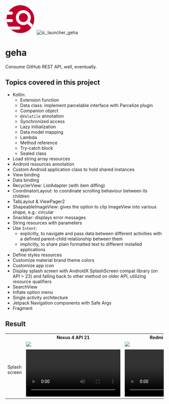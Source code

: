 ![ic_launcher_geha](app/src/main/res/mipmap-xhdpi/ic_launcher_geha_round.png?raw=true) ![ic_launcher_geha](https://user-images.githubusercontent.com/29587914/182734052-23e204a1-4a95-4911-81df-270af408f08c.png)

# geha

Consume GitHub REST API, well, eventually.

## Topics covered in this project

- Kotlin:
    - Extension function
    - Data class: implement parcelable interface with Parcelize plugin
    - Companion object
    - `@Volatile` annotation
    - Synchronized access
    - Lazy initialization
    - Data model mapping
    - Lambda
    - Method reference
    - Try-catch block
    - Sealed class
- Load string array resources
- Android resources annotation
- Custom Android application class to hold shared instances
- View binding
- Data binding
- RecyclerView: ListAdapter (with item diffing)
- CoordinatorLayout: to coordinate scrolling behaviour between its children
- TabLayout & ViewPager2
- ShapeableImageView: gives the option to clip ImageView into various shape, e.g.: circular
- Snackbar: displays error messages
- String resources with parameters
- Use `Intent`:
    - explicitly, to navigate and pass data between different activities with a defined parent-child
      relationship between them
    - implicitly, to share plain formatted text to different installed applications
- Define styles resources
- Customize material brand theme colors
- Customize app icon
- Display splash screen with AndroidX SplashScreen compat library (on API > 23) and falling back to
  other method on older API, utilizing resource qualifiers
- SearchView
- Inflate option menu
- Single activity architecture
- Jetpack Navigation components with Safe Args
- Fragment

## Result

<table>
  <tr>
    <th></th>
    <th>Nexus 4 API 21</th>
    <th>Redmi Note 4 API 24</th>
  </tr>
  <tr>
   <td rowspan="2">Splash screen</td>
    <td>
      <img src="https://user-images.githubusercontent.com/29587914/182738849-34049d9d-6d4b-430b-a366-715ba9167bac.png" />
    </td>
    <td>
      <img src="https://user-images.githubusercontent.com/29587914/182735902-48c0ab09-b689-4bed-a181-2ea71b8368c6.jpg" />
    </td>
  </tr>
 <tr>
    <td>
      <video src="https://user-images.githubusercontent.com/29587914/182738896-a6326819-a3f5-45ed-8c7b-c18b86182333.webm"></video>
    </td>
    <td>
      <video src="https://user-images.githubusercontent.com/29587914/182735906-fed0eb60-6b46-460b-b646-bc69fc287893.mp4"></video>
    </td>
  </tr>
</table>
